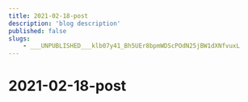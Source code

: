 ```yaml
---
title: 2021-02-18-post
description: 'blog description'
published: false
slugs:
    - ___UNPUBLISHED___klb07y41_Bh5UEr8bpmWDScPOdN25jBW1dXNfvuxL
---
```


# 2021-02-18-post
